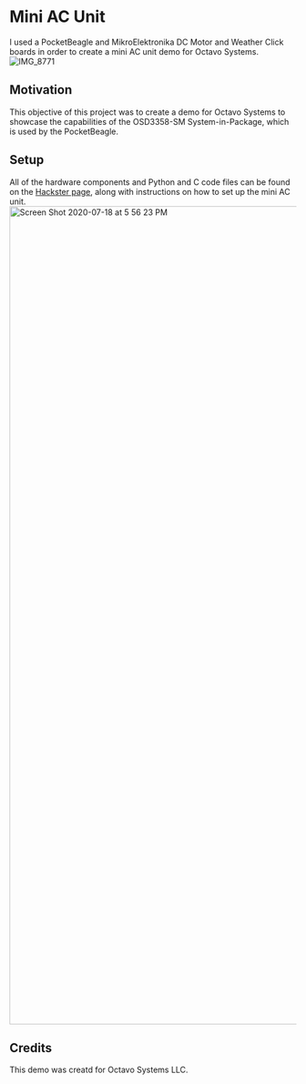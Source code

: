 # Mini AC Unit
I used a PocketBeagle and MikroElektronika DC Motor and Weather Click boards in order to create a mini AC unit demo for Octavo Systems. 
![IMG_8771](https://user-images.githubusercontent.com/62456147/87849908-d51ef880-c91e-11ea-9fe2-888e31d10c07.jpg)

## Motivation
This objective of this project was to create a demo for Octavo Systems to showcase the capabilities of the OSD3358-SM System-in-Package, which is used by the PocketBeagle. 

## Setup
All of the hardware components and Python and C code files can be found on the [Hackster page], along with instructions on how to set up the mini AC unit. 
<img width="1437" alt="Screen Shot 2020-07-18 at 5 56 23 PM" src="https://user-images.githubusercontent.com/62456147/87850106-2a0f3e80-c920-11ea-81db-e4b17d9d8e79.png">


## Credits
This demo was creatd for Octavo Systems LLC. 


[Hackster page]:https://www.hackster.io/nikhita-gangla2/mini-ac-unit-with-pocketbeagle-mikro-click-boards-19311b
